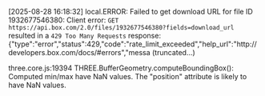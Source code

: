 [2025-08-28 16:18:32] local.ERROR: Failed to get download URL for file ID 1932677546380: Client error: `GET https://api.box.com/2.0/files/1932677546380?fields=download_url` resulted in a `429 Too Many Requests` response:
{"type":"error","status":429,"code":"rate_limit_exceeded","help_url":"http:\/\/developers.box.com\/docs\/#errors","messa (truncated...)


  three.core.js:19394 THREE.BufferGeometry.computeBoundingBox(): Computed min/max have NaN values. The "position" attribute is likely to have NaN values. 
